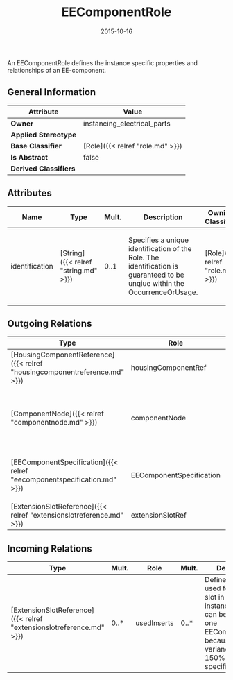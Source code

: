 ﻿---
title: EEComponentRole
toc: false
type: specs
date: "2015-10-16"
draft: false
specification: VEC
version: 1.1.2
documentType: "Recommendation"
elementType: Class
classes:
  - EEComponentRole
menu_name: vec-1.1.2
---
<p> An EEComponentRole defines the instance specific properties and relationships of an EE-component.      </p>

## General Information

| Attribute               | Value |
|-------------------------|-------|
| **Owner**               | instancing_electrical_parts |
| **Applied Stereotype**  |   |
| **Base Classifier**     | [Role]({{< relref "role.md" >}})<br/>  |
| **Is Abstract**         | false |
| **Derived Classifiers** |   |

## Attributes
|  Name  |  Type  |  Mult.  |  Description  |  Owning Classifier  |
|--------|--------|---------|---------------|--------------|
|identification | [String]({{< relref "string.md" >}}) | 0..1 | <p>Specifies a unique identification of the Role. The identification is guaranteed to be unqiue within the OccurrenceOrUsage. </p> | [Role]({{< relref "role.md" >}}) |

## Outgoing Relations
|    Type  |   Role   |   Mult.   |   Mult.   |   Description   |
|----------|----------|-----------|-----------|-----------------|
| [HousingComponentReference]({{< relref "housingcomponentreference.md" >}}) | housingComponentRef | 0..* | 1 | Specifies the HousingComponentReferences used in the EEComponentRole.  (KBLFRM-401) |
| [ComponentNode]({{< relref "componentnode.md" >}}) | componentNode | 0..1 | 0..* | References the ComponentNode that is realized by the referenced EEComponent (OccurrenceOrUsage with EEComponentRole). KBLFRM-341 |
| [EEComponentSpecification]({{< relref "eecomponentspecification.md" >}}) | EEComponentSpecification | 1 | 0..* | <p> References the <i>EEComponentSpecification </i>that is instanced by this <i>EEComponentRole.</i>      </p> |
| [ExtensionSlotReference]({{< relref "extensionslotreference.md" >}}) | extensionSlotRef | 0..* | 1 | Specifies the ExtensionSlotReferences used in the EEComponentRole. |
##  Incoming Relations
|    Type  |   Mult.  |   Role    |   Mult.   |   Description  |
|----------|----------|-----------|-----------|----------------|
| [ExtensionSlotReference]({{< relref "extensionslotreference.md" >}}) | 0..* | usedInserts | 0..* | Defines the inserts used for extension slot in a defined instance. These can be more than one EEComponentRole, because of variance in a 150% specification. |

